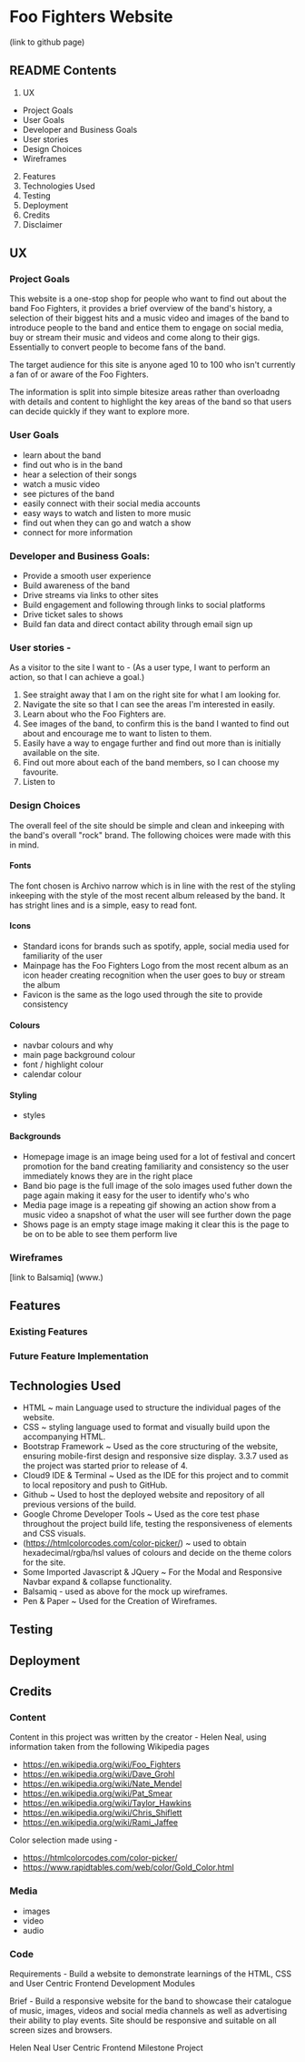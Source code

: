 # Foo Fighters Website 

(link to github page)

## README Contents 
1. UX 
- Project Goals
- User Goals
- Developer and Business Goals
- User stories
- Design Choices 
- Wireframes
2. Features 
3. Technologies Used 
4. Testing 
5. Deployment 
6. Credits 
7. Disclaimer 


## UX

### Project Goals 

This website is a one-stop shop for people who want to find out about the band Foo Fighters, it provides a brief overview of the band's 
history, a selection of their biggest hits and a music video and images of the band to introduce people to the band and entice them to engage 
on social media, buy or stream their music and videos and come along to their gigs. Essentially to convert people to become fans of the band. 

The target audience for this site is anyone aged 10 to 100 who isn't currently a fan of or aware of the Foo Fighters. 

The information is split into simple bitesize areas rather than overloadng with details and content to highlight the key areas of the band 
so that users can decide quickly if they want to explore more. 

### User Goals 

- learn about the band 
- find out who is in the band 
- hear a selection of their songs 
- watch a music video 
- see pictures of the band 
- easily connect with their social media accounts 
- easy ways to watch and listen to more music 
- find out when they can go and watch a show 
- connect for more information 

### Developer and Business Goals: 

- Provide a smooth user experience
- Build awareness of the band
- Drive streams via links to other sites 
- Build engagement and following through links to social platforms 
- Drive ticket sales to shows 
- Build fan data and direct contact ability through email sign up 

### User stories - 

As a visitor to the site I want to - (As a user type, I want to perform an action, so that I can achieve a goal.)
1. See straight away that I am on the right site for what I am looking for. 
2. Navigate the site so that I can see the areas I'm interested in easily. 
2. Learn about who the Foo Fighters are.
3. See images of the band, to confirm this is the band I wanted to find out about and encourage me to want to listen to them. 
4. Easily have a way to engage further and find out more than is initially available on the site. 
5. Find out more about each of the band members, so I can choose my favourite.  
6. Listen to 


### Design Choices 

The overall feel of the site should be simple and clean and inkeeping with the band's overall "rock" brand. 
The following choices were made with this in mind. 

#### Fonts 
The font chosen is Archivo narrow which is in line with the rest of the styling inkeeping with the style of the most 
recent album released by the band. It has stright lines and is a simple, easy to read font. 

#### Icons 

- Standard icons for brands such as spotify, apple, social media used for familiarity of the user 
- Mainpage has the Foo Fighters Logo from the most recent album as an icon header creating recognition when the user goes to buy or stream the album 
- Favicon is the same as the logo used through the site to provide consistency 

#### Colours

- navbar colours and why 
- main page background colour 
- font / highlight colour 
- calendar colour 

#### Styling 

- styles 

#### Backgrounds

- Homepage image is an image being used for a lot of festival and concert promotion for the band creating familiarity and consistency so the user immediately knows they are in the right place  
- Band bio page is the full image of the solo images used futher down the page again making it easy for the user to identify who's who 
- Media page image is a repeating gif showing an action show from a music video a snapshot of what the user will see further down the page 
- Shows page is an empty stage image making it clear this is the page to be on to be able to see them perform live 

### Wireframes 

[link to Balsamiq] (www.) 

## Features 

### Existing Features 

### Future Feature Implementation 

## Technologies Used 

- HTML ~ main Language used to structure the individual pages of the website.
- CSS ~ styling language used to format and visually build upon the accompanying HTML.
- Bootstrap Framework ~ Used as the core structuring of the website, ensuring mobile-first design and responsive size display. 3.3.7 used as the project was started prior to release of 4. 
- Cloud9 IDE & Terminal ~ Used as the IDE for this project and to commit to local repository and push to GitHub.
- Github ~ Used to host the deployed website and repository of all previous versions of the build.
- Google Chrome Developer Tools ~ Used as the core test phase throughout the project build life, testing the responsiveness of elements and CSS visuals.
- <HTMLcolorcodes> (https://htmlcolorcodes.com/color-picker/) ~  used to obtain hexadecimal/rgba/hsl values of colours and decide on the theme colors for the site. 
- Some Imported Javascript & JQuery ~ For the Modal and Responsive Navbar expand & collapse functionality.
- Balsamiq - used as above for the mock up wireframes. 
- Pen & Paper ~ Used for the Creation of Wireframes.

## Testing

## Deployment 

## Credits 

### Content 
Content in this project was written by the creator - Helen Neal, using information taken from the following Wikipedia pages 
- <https://en.wikipedia.org/wiki/Foo_Fighters>
- <https://en.wikipedia.org/wiki/Dave_Grohl> 
- <https://en.wikipedia.org/wiki/Nate_Mendel>
- <https://en.wikipedia.org/wiki/Pat_Smear>
- <https://en.wikipedia.org/wiki/Taylor_Hawkins>
- <https://en.wikipedia.org/wiki/Chris_Shiflett>
- <https://en.wikipedia.org/wiki/Rami_Jaffee>

Color selection made using - 
- <https://htmlcolorcodes.com/color-picker/>
- <https://www.rapidtables.com/web/color/Gold_Color.html> 

### Media 
 - images 
 - video  
 - audio 

### Code 




Requirements - Build a website to demonstrate learnings of the HTML, CSS and User Centric Frontend Development Modules 

  

Brief - Build a responsive website for the band to showcase their catalogue of music, images, videos and social media channels as well as 
advertising their ability to play events. Site should be responsive and suitable on all screen sizes and browsers. 






Helen Neal User Centric Frontend Milestone Project
